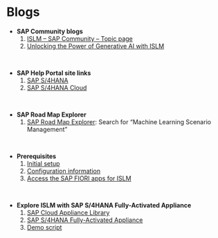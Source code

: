 # Blogs

- **SAP Community blogs**
  1. [ISLM – SAP Community – Topic page](https://pages.community.sap.com/topics/intelligent-scenario-lifecycle-management-s4hana)
  2. [Unlocking the Power of Generative AI with ISLM](https://community.sap.com/t5/technology-blog-posts-by-sap/unlocking-the-power-of-generative-ai-with-intelligent-scenario-lifecycle/ba-p/14040565)
<br/>

- **SAP Help Portal site links**
  1. [SAP S/4HANA](https://help.sap.com/docs/SAP_S4HANA_ON-PREMISE/8308e6d301d54584a33cd04a9861bc52/436151b128614f0e84024015136043d3.html?version=2022.002&locale=en-US)
  2. [SAP S/4HANA Cloud](https://help.sap.com/docs/SAP_S4HANA_CLOUD/a630d57fc5004c6383e7a81efee7a8bb/3fa32d7a1e21465f8d9696f6b8cb6ee9.html?version=2508.500)
<br/>

- **SAP Road Map Explorer**
  1. [SAP Road Map Explorer](https://roadmaps.sap.com/): Search for “Machine Learning Scenario Management”
<br/>
 
- **Prerequisites**
  1. [Initial setup](https://help.sap.com/docs/SAP_S4HANA_ON-PREMISE/8308e6d301d54584a33cd04a9861bc52/e391271f18924d618fecf8360ff6fdb2.html?version=2023.003)
  2. [Configuration information](https://help.sap.com/docs/SAP_S4HANA_ON-PREMISE/8308e6d301d54584a33cd04a9861bc52/48fb333cc76949fcba39308014a68e23.html?version=2023.003)
  3. [Access the SAP FIORI apps for ISLM](https://help.sap.com/docs/SAP_S4HANA_ON-PREMISE/8308e6d301d54584a33cd04a9861bc52/ceba15dc8f184ee8b5ca468720348390.html?version=2023.003)
<br/>

- **Explore ISLM with SAP S/4HANA Fully-Activated Appliance**
  1. [SAP Cloud Appliance Library](https://cal.sap.com/catalog#/applianceTemplates)
  2. [SAP S/4HANA Fully-Activated Appliance](https://community.sap.com/t5/enterprise-resource-planning-blog-posts-by-sap/sap-s-4hana-fully-activated-appliance-create-your-sap-s-4hana-system-in-a/ba-p/13365960)
  3. [Demo script](https://www.sap.com/documents/2022/12/805bdaf3-547e-0010-bca6-c68f7e60039b.html)
<br/>



